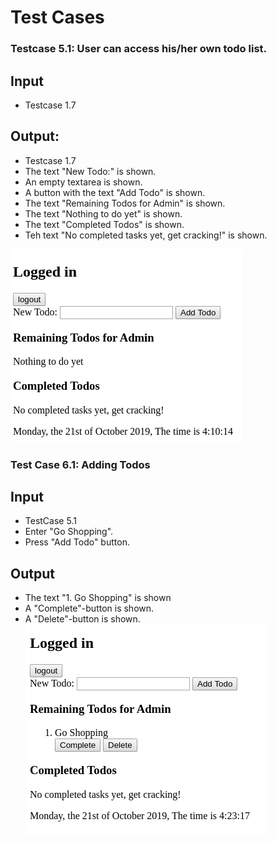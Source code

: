 # Test Cases

### Testcase 5.1: User can access his/her own todo list.

## Input
- Testcase 1.7

## Output:

- Testcase 1.7
- The text "New Todo:" is shown.
- An empty textarea is shown.
- A button with the text "Add Todo" is shown.
- The  text "Remaining Todos for Admin" is shown.
- The text "Nothing to do yet" is shown.
- The text "Completed Todos" is shown.
- Teh text "No completed tasks yet, get cracking!" is shown.

![TestCase5.1](./img/TestCase5.1.png)

### Test Case 6.1: Adding Todos

## Input
- TestCase 5.1
- Enter "Go Shopping".
- Press "Add Todo" button.

## Output
- The text "1. Go Shopping" is shown
- A "Complete"-button is shown.
- A "Delete"-button is shown.
![TestCase6.1](./img/TestCase6.1.png)